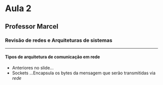 # Aula 2
## Professor Marcel
### Revisão de redes e Arquiteturas de sistemas

---

#### Tipos de arquitetura de comunicação em rede

- Anteriores no slide...
- Sockets
...Encapsula os bytes da mensagem que serão transmitidas via _rede_ 
